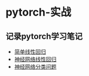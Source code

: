 # pytorch-实战
## 记录pytorch学习笔记
- [简单线性回归](https://nbviewer.jupyter.org/github/computerManAlan/pytorchLearning/blob/master/pytorch%E5%AD%A6%E4%B9%A0%EF%BC%88%E7%A5%9E%E7%BB%8F%E7%BD%91%E7%BB%9C%E7%BA%BF%E6%80%A7%E5%9B%9E%E5%BD%92%EF%BC%89.ipynb) 
- [神经网络线性回归]("https://nbviewer.jupyter.org/github/computerManAlan/pytorch-learning/blob/master/pytorch%E5%AD%A6%E4%B9%A0%EF%BC%88%E7%AE%80%E5%8D%95%E7%BA%BF%E6%80%A7%E5%9B%9E%E5%BD%92%EF%BC%89.ipynb") 
- [神经网络分类问题]("https://nbviewer.jupyter.org/github/computerManAlan/pytorch-learning/blob/master/pytorch%E5%AD%A6%E4%B9%A0%EF%BC%88%E7%AE%80%E5%8D%95%E7%BA%BF%E6%80%A7%E5%9B%9E%E5%BD%92%EF%BC%89.ipynb") 
